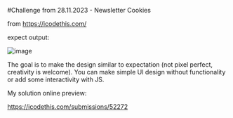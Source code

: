 #Challenge from 28.11.2023 - Newsletter Cookies

from https://icodethis.com/

expect output: 

![image](https://github.com/19Lilly/iCodeThis-challenges/assets/117945803/b639ac54-7aed-4202-bbbf-d30414696d2c)


The goal is to make the design similar to expectation (not pixel perfect, creativity is welcome). You can make simple UI design without functionality or add some interactivity with JS. 

My solution online preview: 

https://icodethis.com/submissions/52272

